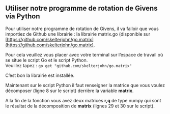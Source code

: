 Utiliser notre programme de rotation de Givens via Python
----------------------------------------------------------------

Pour utiliser notre programme de rotation de Givens, il va falloir que vous importiez de Github une librairie : la librairie matrix.go (disponible sur [https://github.com/skelterjohn/go.matrix](https://github.com/skelterjohn/go.matrix).

Pour cela veuillez vous placer avec votre terminal sur l’espace de travail où se situe le script Go et le script Python.  
Veuillez tapez :  `go get "github.com/skelterjohn/go.matrix"`

C’est bon la librairie est installée.

Maintenant sur le script Python il faut renseigner la matrice que vous voulez décomposer (ligne 8 sur le script) derrière la variable **matrix**.

A la fin de la fonction vous avez deux matrices **r,q** de type numpy qui sont le résultat de la décomposition de **matrix** (lignes 29 et 30 sur le script).

	

